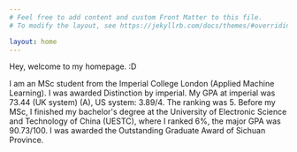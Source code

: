 ```yaml
---
# Feel free to add content and custom Front Matter to this file.
# To modify the layout, see https://jekyllrb.com/docs/themes/#overriding-theme-defaults

layout: home
---
```


Hey, welcome to my homepage. :D

I am an MSc student from the Imperial College London (Applied Machine Learning). I was awarded Distinction by imperial. My GPA at imperial was 73.44 (UK system) (A), US system: 3.89/4. The ranking was 5. Before my MSc, I finished my bachelor's degree at the University of Electronic Science and Technology of China (UESTC), where I ranked 6%, the major GPA was 90.73/100. I was awarded the Outstanding Graduate Award of Sichuan Province.
